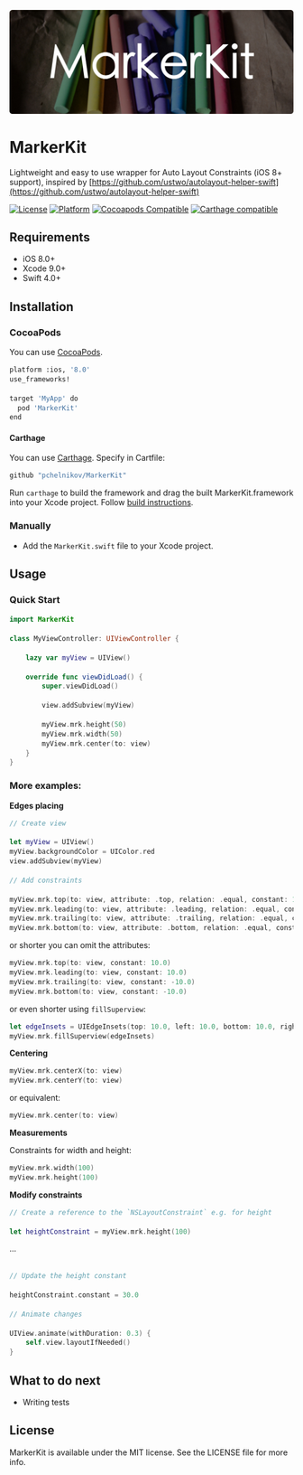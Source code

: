 ![MarkerKit](https://github.com/pchelnikov/MarkerKit/blob/master/Assets/marker-kit.jpg)

# MarkerKit
Lightweight and easy to use wrapper for Auto Layout Constraints (iOS 8+ support), inspired by [https://github.com/ustwo/autolayout-helper-swift](https://github.com/ustwo/autolayout-helper-swift)

[![License](https://img.shields.io/badge/license-MIT-green.svg?style=flat)](https://github.com/pchelnikov/MarkerKit/blob/master/LICENSE)
[![Platform](https://img.shields.io/cocoapods/p/MarkerKit.svg?style=flat)](https://github.com/pchelnikov/MarkerKit)
[![Cocoapods Compatible](https://img.shields.io/cocoapods/v/MarkerKit.svg)](https://cocoapods.org/pods/MarkerKit)
[![Carthage compatible](https://img.shields.io/badge/Carthage-compatible-4BC51D.svg?style=flat)](https://github.com/Carthage/Carthage)

## Requirements

- iOS 8.0+
- Xcode 9.0+
- Swift 4.0+

## Installation

### CocoaPods

You can use [CocoaPods](http://cocoapods.org/?q=MarkerKit).

```bash
platform :ios, '8.0'
use_frameworks!

target 'MyApp' do
  pod 'MarkerKit'
end
```

#### Carthage 
You can use [Carthage](https://github.com/Carthage/Carthage). 
Specify in Cartfile:

```bash
github "pchelnikov/MarkerKit"
```

Run `carthage` to build the framework and drag the built MarkerKit.framework into your Xcode project. Follow [build instructions](https://github.com/Carthage/Carthage#getting-started).

### Manually

- Add the `MarkerKit.swift` file to your Xcode project.

## Usage

### Quick Start

```swift
import MarkerKit

class MyViewController: UIViewController {

    lazy var myView = UIView()

    override func viewDidLoad() {
        super.viewDidLoad()

        view.addSubview(myView)
        
        myView.mrk.height(50)
        myView.mrk.width(50)
        myView.mrk.center(to: view)
    }
}
```

### More examples:

**Edges placing**

```swift
// Create view
    
let myView = UIView()
myView.backgroundColor = UIColor.red
view.addSubview(myView)
    
// Add constraints
    
myView.mrk.top(to: view, attribute: .top, relation: .equal, constant: 10.0)
myView.mrk.leading(to: view, attribute: .leading, relation: .equal, constant: 10.0)
myView.mrk.trailing(to: view, attribute: .trailing, relation: .equal, constant: -10.0)
myView.mrk.bottom(to: view, attribute: .bottom, relation: .equal, constant: -10.0)
```

or shorter you can omit the attributes:

```swift
myView.mrk.top(to: view, constant: 10.0)
myView.mrk.leading(to: view, constant: 10.0)
myView.mrk.trailing(to: view, constant: -10.0)
myView.mrk.bottom(to: view, constant: -10.0)
```

or even shorter using `fillSuperview`:

```swift
let edgeInsets = UIEdgeInsets(top: 10.0, left: 10.0, bottom: 10.0, right: 10.0)
myView.mrk.fillSuperview(edgeInsets)
```

**Centering**

```swift
myView.mrk.centerX(to: view)
myView.mrk.centerY(to: view)
```

or equivalent:

```swift
myView.mrk.center(to: view)
```

**Measurements**

Constraints for width and height:

```swift
myView.mrk.width(100)
myView.mrk.height(100)
```

**Modify constraints**

```swift
// Create a reference to the `NSLayoutConstraint` e.g. for height

let heightConstraint = myView.mrk.height(100)
```

...

```swift

// Update the height constant

heightConstraint.constant = 30.0

// Animate changes

UIView.animate(withDuration: 0.3) {
    self.view.layoutIfNeeded()
}
```

## What to do next

* Writing tests

## License

MarkerKit is available under the MIT license. See the LICENSE file for more info.
